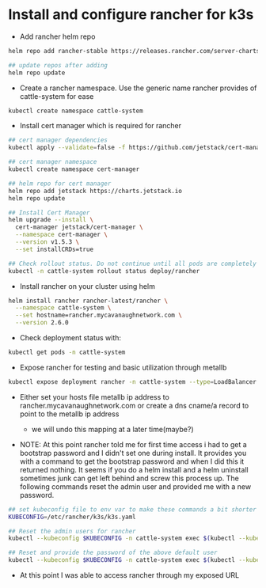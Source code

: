 # Install and configure rancher for k3s

- Add rancher helm repo

```bash
helm repo add rancher-stable https://releases.rancher.com/server-charts/stable

## update repos after adding
helm repo update
```

- Create a rancher namespace. Use the generic name rancher provides of cattle-system for ease

```bash
kubectl create namespace cattle-system
```

- Install cert manager which is required for rancher

```bash
## cert manager dependencies
kubectl apply --validate=false -f https://github.com/jetstack/cert-manager/releases/download/v1.2.0/cert-manager.crds.yaml

## cert manager namespace
kubectl create namespace cert-manager

## helm repo for cert manager
helm repo add jetstack https://charts.jetstack.io
helm repo update

## Install Cert Manager
helm upgrade --install \
  cert-manager jetstack/cert-manager \
  --namespace cert-manager \
  --version v1.5.3 \
  --set installCRDs=true

## Check rollout status. Do not continue until all pods are completely up
kubectl -n cattle-system rollout status deploy/rancher
```

- Install rancher on your cluster using helm

```bash
helm install rancher rancher-latest/rancher \
  --namespace cattle-system \
  --set hostname=rancher.mycavanaughnetwork.com \
  --version 2.6.0
```

- Check deployment status with:
```bash
kubectl get pods -n cattle-system
```

- Expose rancher for testing and basic utilization through metallb
```bash
kubectl expose deployment rancher -n cattle-system --type=LoadBalancer --name=rancher-lb --port=443
```
- Either set your hosts file metallb ip address to rancher.mycavanaughnetwork.com or create a dns cname/a record to point to the metallb ip address
    - we will undo this mapping at a later time(maybe?)

- NOTE: At this point rancher told me for first time access i had to get a bootstrap password and I didn't set one during install. It provides you with a command to get the bootstrap password and when I did this it returned nothing. It seems if you do a helm install and a helm uninstall sometimes junk can get left behind and screw this process up. The following commands reset the admin user and provided me with a new password.

```bash
## set kubeconfig file to env var to make these commands a bit shorter
KUBECONFIG=/etc/rancher/k3s/k3s.yaml

## Reset the admin users for rancher
kubectl --kubeconfig $KUBECONFIG -n cattle-system exec $(kubectl --kubeconfig $KUBECONFIG -n cattle-system get pods -l app=rancher | grep '1/1' | head -1 | awk '{ print $1 }') -- ensure-default-admin

## Reset and provide the password of the above default user
kubectl --kubeconfig $KUBECONFIG -n cattle-system exec $(kubectl --kubeconfig $KUBECONFIG -n cattle-system get pods -l app=rancher | grep '1/1' | head -1 | awk '{ print $1 }') -- ensure-default-admin
```

- At this point I was able to access rancher through my exposed URL
